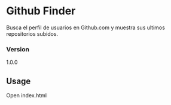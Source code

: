 # Github Finder

Busca el perfil de usuarios en Github.com y muestra sus ultimos repositorios subidos.

### Version
1.0.0

## Usage

Open index.html
